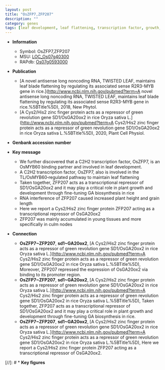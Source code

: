 ```yaml
---
layout: post
title: "OsZFP7,ZFP207"
description: ""
category: genes
tags: [leaf development, leaf flattening, transcription factor, growth, development, grain, grain length, R protein, culm, zinc, plant growth,  ga , height, plant height, GA, GA biosynthesis]
---
```


* **Information**  
    + Symbol: OsZFP7,ZFP207  
    + MSU: [LOC_Os07g40300](http://rice.uga.edu/cgi-bin/ORF_infopage.cgi?orf=LOC_Os07g40300)  
    + RAPdb: [Os07g0593000](http://rapdb.dna.affrc.go.jp/viewer/gbrowse_details/irgsp1?name=Os07g0593000)  

* **Publication**  
    + [A novel antisense long noncoding RNA, TWISTED LEAF, maintains leaf blade flattening by regulating its associated sense R2R3-MYB gene in rice.](http://www.ncbi.nlm.nih.gov/pubmed?term=A novel antisense long noncoding RNA, TWISTED LEAF, maintains leaf blade flattening by regulating its associated sense R2R3-MYB gene in rice.%5BTitle%5D), 2018, New Phytol.
    + [A Cys2/His2 zinc finger protein acts as a repressor of green revolution gene SD1/OsGA20ox2 in rice Oryza sativa L.](http://www.ncbi.nlm.nih.gov/pubmed?term=A Cys2/His2 zinc finger protein acts as a repressor of green revolution gene SD1/OsGA20ox2 in rice Oryza sativa L.%5BTitle%5D), 2020, Plant Cell Physiol.

* **Genbank accession number**  

* **Key message**  
    + We further discovered that a C2H2 transcription factor, OsZFP7, is an OsMYB60 binding partner and involved in leaf development.
    + A C2H2 transcription factor, OsZFP7, also is involved in the TL/OsMYB60‐regulated pathway to maintain leaf flattening
    + Taken together, ZFP207 acts as a transcriptional repressor of SD1/OsGA20ox2 and it may play a critical role in plant growth and development through fine-tuning GA biosynthesis in rice
    + RNA interference of ZFP207 caused increased plant height and grain length
    + Here we report a Cys2/His2 zinc finger protein ZFP207 acting as a transcriptional repressor of OsGA20ox2
    + ZFP207 was mainly accumulated in young tissues and more specifically in culm nodes

* **Connection**  
    + __OsZFP7~ZFP207__, __sd1~GA20ox2__, [A Cys2/His2 zinc finger protein acts as a repressor of green revolution gene SD1/OsGA20ox2 in rice Oryza sativa L.](http://www.ncbi.nlm.nih.gov/pubmed?term=A Cys2/His2 zinc finger protein acts as a repressor of green revolution gene SD1/OsGA20ox2 in rice Oryza sativa L.%5BTitle%5D), Moreover, ZFP207 repressed the expression of OsGA20ox2 via binding to its promoter region.
    + __OsZFP7~ZFP207__, __sd1~GA20ox2__, [A Cys2/His2 zinc finger protein acts as a repressor of green revolution gene SD1/OsGA20ox2 in rice Oryza sativa L.](http://www.ncbi.nlm.nih.gov/pubmed?term=A Cys2/His2 zinc finger protein acts as a repressor of green revolution gene SD1/OsGA20ox2 in rice Oryza sativa L.%5BTitle%5D), Taken together, ZFP207 acts as a transcriptional repressor of SD1/OsGA20ox2 and it may play a critical role in plant growth and development through fine-tuning GA biosynthesis in rice.
    + __OsZFP7~ZFP207__, __sd1~GA20ox2__, [A Cys2/His2 zinc finger protein acts as a repressor of green revolution gene SD1/OsGA20ox2 in rice Oryza sativa L.](http://www.ncbi.nlm.nih.gov/pubmed?term=A Cys2/His2 zinc finger protein acts as a repressor of green revolution gene SD1/OsGA20ox2 in rice Oryza sativa L.%5BTitle%5D), Here we report a Cys2/His2 zinc finger protein ZFP207 acting as a transcriptional repressor of OsGA20ox2.

[//]: # * **Key figures**  


